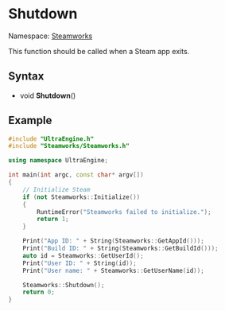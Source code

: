 # Shutdown

Namespace: [Steamworks](Steamworks.md)

This function should be called when a Steam app exits.

## Syntax

- void **Shutdown**()

## Example

```c++
#include "UltraEngine.h"
#include "Steamworks/Steamworks.h"

using namespace UltraEngine;

int main(int argc, const char* argv[])
{
    // Initialize Steam
    if (not Steamworks::Initialize())
    {
        RuntimeError("Steamworks failed to initialize.");
        return 1;
    }

    Print("App ID: " + String(Steamworks::GetAppId()));
    Print("Build ID: " + String(Steamworks::GetBuildId()));
    auto id = Steamworks::GetUserId();
    Print("User ID: " + String(id));
    Print("User name: " + Steamworks::GetUserName(id));

    Steamworks::Shutdown();
    return 0;
}
```
